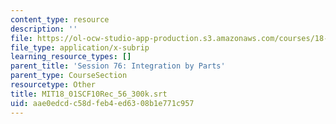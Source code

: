 ```yaml
---
content_type: resource
description: ''
file: https://ol-ocw-studio-app-production.s3.amazonaws.com/courses/18-01sc-single-variable-calculus-fall-2010/aae0edcdc58dfeb4ed6308b1e771c957_MIT18_01SCF10Rec_56_300k.srt
file_type: application/x-subrip
learning_resource_types: []
parent_title: 'Session 76: Integration by Parts'
parent_type: CourseSection
resourcetype: Other
title: MIT18_01SCF10Rec_56_300k.srt
uid: aae0edcd-c58d-feb4-ed63-08b1e771c957
---
```

